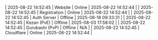| 2025-08-22 14:52:45 | Website | Online | 2025-08-22 14:52:44 |
| 2025-08-22 14:52:45 | Registration | Online | 2025-08-22 14:52:44 |
| 2025-08-22 14:52:45 | Auth Server | Offline | 2025-08-18 09:33:31 |
| 2025-08-22 14:52:45 | Kezan (PvE) | Offline | 2025-08-03 17:58:02 |
| 2025-08-22 14:52:45 | Gurubashi (PvP) | Offline | N/A |
| 2025-08-22 14:52:45 | Cloudflare | Online | 2025-08-22 14:52:44 |
